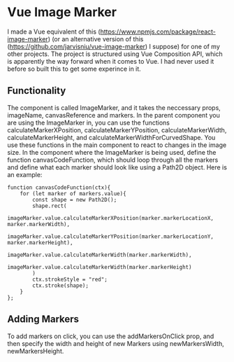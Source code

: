 # Vue Image Marker

I made a Vue equivalent of this (https://www.npmjs.com/package/react-image-marker) (or an alternative version of this (https://github.com/jarvisniu/vue-image-marker) I suppose) for one of my other projects. The project is structured using Vue Composition API, which is apparently the way forward when it comes to Vue. I had never used it before so built this to get some experince in it. 

## Functionality
The component is called ImageMarker, and it takes the neccessary props, imageName, canvasReference and markers. In the parent component you are using the ImageMarker in, you can use the functions calculateMarkerXPosition, calculateMarkerYPosition, calculateMarkerWidth, calculateMarkerHeight, and calculateMarkerWidthForCurvedShape. You use these functions in the main component to  react to changes in the image size. In the component where the ImageMarker is being used, define the function canvasCodeFunction, which should loop through all the markers and define what each marker should look like using a Path2D object. Here is an example: 
```
function canvasCodeFunction(ctx){
    for (let marker of markers.value){
        const shape = new Path2D();
        shape.rect(
            imageMarker.value.calculateMarkerXPosition(marker.markerLocationX, marker.markerWidth),
            imageMarker.value.calculateMarkerYPosition(marker.markerLocationY, marker.markerHeight),
            imageMarker.value.calculateMarkerWidth(marker.markerWidth),
            imageMarker.value.calculateMarkerWidth(marker.markerHeight)
        )
        ctx.strokeStyle = "red";
        ctx.stroke(shape);
    }
};
```
## Adding Markers
To add markers on click, you can use the addMarkersOnClick prop, and then specify the width and height of new Markers using newMarkersWidth, newMarkersHeight.
